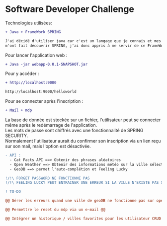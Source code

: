 # Software Developer Challenge

Technologies utilisées:
```diff
+ Java + FrameWork SPRING

J'ai décidé d'utiliser java car c'est un langage que je connais et mes recherches sur les API REST
m'ont fait découvrir SPRING, j'ai donc appris à me servir de ce FrameWork
```
Pour lancer l'application web :
```diff
+ Java -jar webapp-0.0.1-SNAPSHOT.jar
```
Pour y accéder : 
```diff
+ http://localhost:9000 

http://localhost:9000/helloworld 
```
Pour se connecter après l'inscription :
```diff
+ Mail + mdp
```

La base de donnée est stockée sur un fichier, l'utilisateur peut se connecter même après le redémarrage de l'application.   
Les mots de passe sont chiffrés avec une fonctionnalité de SPRING SECURITY.   
Normalement l'utilisateur aurait du confirmer son inscription via un lien reçu sur son mail, mais l'option est désactivée.   

```diff
- API :
  - Cat Facts API ==> Obtenir des phrases aléatoires
  - Open Weather ==> Obtenir des informations météo sur la ville sélectionnée
  - GeoDB ==> permet l'auto-complétion et Feeling Lucky

!/!\ FORGET PASSWORD NE FONCTIONNE PAS  
!/!\ FEELING LUCKY PEUT ENTRAINER UNE ERREUR SI LA VILLE N'EXISTE PAS SUR OPEN WEATHER
```
```diff
! TO-DO

@@ Gérer les erreurs quand une ville de geoDB ne fonctionne pas sur openWeather @@

@@ Permettre le reset du mdp via un e-mail @@

@@ Intégrer un historique / villes favorites pour les utilisateur CRUD @@
```
